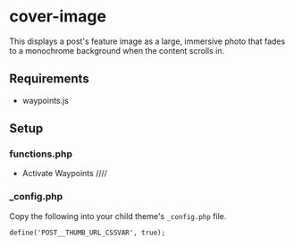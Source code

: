 # cover-image

This displays a post's feature image as a large, immersive photo that fades to a monochrome background when the content scrolls in.

## Requirements

* waypoints.js



## Setup

### functions.php

* Activate Waypoints ////

### _config.php

Copy the following into your child theme's `_config.php` file.

```
define('POST__THUMB_URL_CSSVAR', true);

```